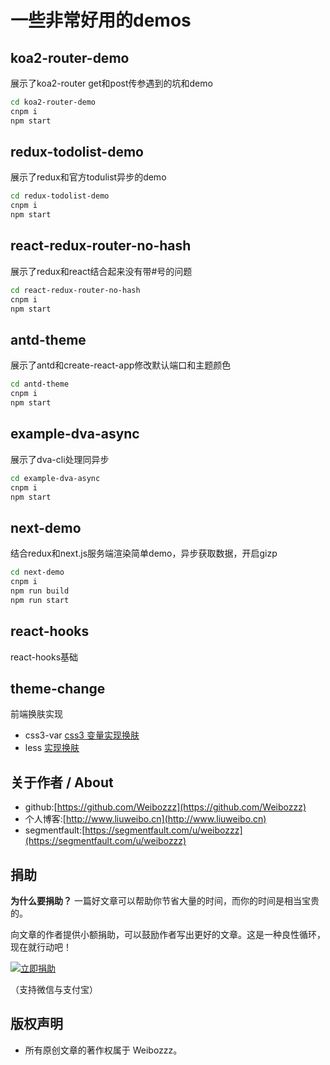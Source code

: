 # 一些非常好用的demos
## koa2-router-demo
展示了koa2-router get和post传参遇到的坑和demo

```bash
cd koa2-router-demo
cnpm i
npm start


```
## redux-todolist-demo
展示了redux和官方todulist异步的demo
```bash
cd redux-todolist-demo
cnpm i
npm start


```

## react-redux-router-no-hash
展示了redux和react结合起来没有带#号的问题
```bash
cd react-redux-router-no-hash
cnpm i
npm start


```
## antd-theme
展示了antd和create-react-app修改默认端口和主题颜色
```bash
cd antd-theme
cnpm i
npm start


```
## example-dva-async
展示了dva-cli处理同异步
```bash
cd example-dva-async
cnpm i
npm start


```


## next-demo
结合redux和next.js服务端渲染简单demo，异步获取数据，开启gizp
```bash
cd next-demo
cnpm i
npm run build
npm run start


```
## react-hooks
react-hooks基础
## theme-change
前端换肤实现
- css3-var [css3 变量实现换肤](https://weibozzz.github.io/study-demos/theme-change/css3-var/index.html)
- less [实现换肤](https://weibozzz.github.io/study-demos/theme-change/less/index.html)
## 关于作者 / About

- github:[https://github.com/Weibozzz](https://github.com/Weibozzz)
- 个人博客:[http://www.liuweibo.cn](http://www.liuweibo.cn)
- segmentfault:[https://segmentfault.com/u/weibozzz](https://segmentfault.com/u/weibozzz)

## 捐助
**为什么要捐助？**
一篇好文章可以帮助你节省大量的时间，而你的时间是相当宝贵的。

向文章的作者提供小额捐助，可以鼓励作者写出更好的文章。这是一种良性循环，现在就行动吧！

[![立即捐助](https://weibozzz.github.io/assets/pay/pay-btn.png)](https://github.com/Weibozzz/study-demos/issues/1)


（支持微信与支付宝）
## 版权声明
- 所有原创文章的著作权属于 Weibozzz。
